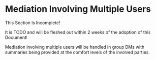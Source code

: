 # Mediation Involving Multiple Users

<div class="warning">
This Section Is Incomplete! 

It is TODO and will be fleshed out within 2 weeks of the adoption of this Document!
</div>

Mediation involving multiple users will be handled in group DMs with summaries being provided at the comfort levels of the involved parties.